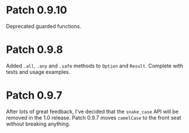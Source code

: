 # Patch 0.9.10

Deprecated guarded functions.

# Patch 0.9.8

Added `.all`, `.any` and `.safe` methods to `Option` and `Result`. Complete
with tests and usage examples.

# Patch 0.9.7

After lots of great feedback, I've decided that the `snake_case` API will be
removed in the 1.0 release. Patch 0.9.7 moves `camelCase` to the front seat
without breaking anything.
